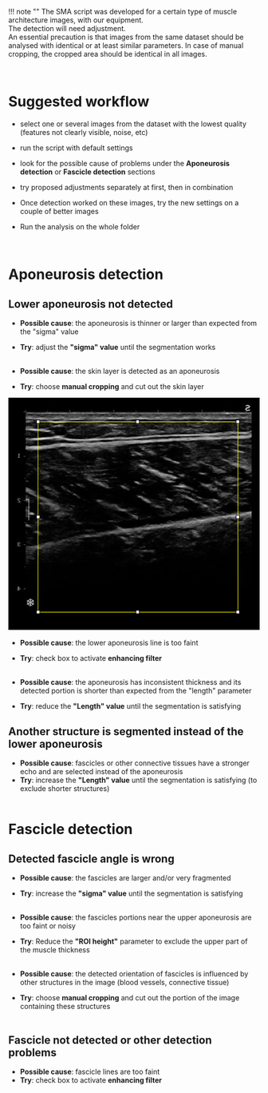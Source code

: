   
!!! note ""
    The SMA script was developed for a certain type of muscle architecture images, with our equipment.  
    The detection will need adjustment.  
    An essential precaution is that images from the same dataset should be analysed with identical or at least similar parameters. In case of manual cropping, the cropped area should be identical in all images.  

  <br>

# Suggested workflow  
- select one or several images from the dataset with the lowest quality (features not clearly visible, noise, etc)  
- run the script with default settings  
- look for the possible cause of problems under the **Aponeurosis detection** or **Fascicle detection** sections  
- try proposed adjustments separately at first, then in combination  
- Once detection worked on these images, try the new settings on a couple of better images  
- Run the analysis on the whole folder  
  
  <br>

# Aponeurosis detection  
## Lower aponeurosis not detected  
- **Possible cause**: the aponeurosis is thinner or larger than expected from the "sigma" value  
- **Try**: adjust the **"sigma" value** until the segmentation works  
  <br>
  
- **Possible cause**: the skin layer is detected as an aponeurosis  
- **Try**: choose **manual cropping** and cut out the skin layer  
  
![sma_image_cropping1.png](src/sma_image_cropping1.png)  
  
  
- **Possible cause**: the lower aponeurosis line is too faint  
- **Try**: check box to activate **enhancing filter**  
  <br>
  
- **Possible cause**: the aponeurosis has inconsistent thickness and its detected portion is shorter than expected from the "length" parameter  
- **Try**: reduce the **"Length" value** until the segmentation is satisfying
  <br>
  
## Another structure is segmented instead of the lower aponeurosis  
- **Possible cause**: fascicles or other connective tissues have a stronger echo and are selected instead of the aponeurosis  
- **Try**: increase the **"Length" value** until the segmentation is satisfying (to exclude shorter structures)  
  <br>
  
# Fascicle detection  
## Detected fascicle angle is wrong  
- **Possible cause**: the fascicles are larger and/or very fragmented  
- **Try**: increase the **"sigma" value** until the segmentation is satisfying  
  <br>
  
- **Possible cause**: the fascicles portions near the upper aponeurosis are too faint or noisy  
- **Try**: Reduce the **"ROI height"** parameter to exclude the upper part of the muscle thickness  
  <br>
  
- **Possible cause**: the detected orientation of fascicles is influenced by other structures in the image (blood vessels, connective tissue)  
- **Try**: choose **manual cropping** and cut out the portion of the image containing these structures  
  <br>
  
## Fascicle not detected or other detection problems  
- **Possible cause**: fascicle lines are too faint  
- **Try**: check box to activate **enhancing filter**  
  
